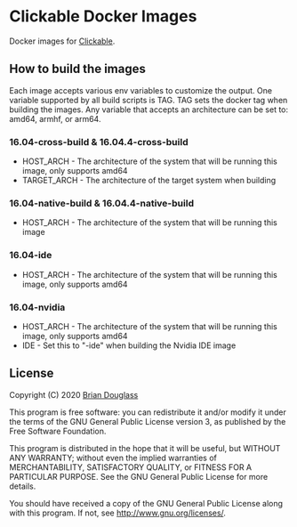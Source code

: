 # Clickable Docker Images

Docker images for [Clickable](https://clickable-ut.dev/en/latest/).

## How to build the images

Each image accepts various env variables to customize the output. One variable
supported by all build scripts is TAG. TAG sets the docker tag when building the
images. Any variable that accepts an architecture can be set to: amd64, armhf, or
arm64.

### 16.04-cross-build & 16.04.4-cross-build

- HOST_ARCH - The architecture of the system that will be running this image, only supports amd64
- TARGET_ARCH - The architecture of the target system when building

### 16.04-native-build & 16.04.4-native-build

- HOST_ARCH - The architecture of the system that will be running this image

### 16.04-ide

- HOST_ARCH - The architecture of the system that will be running this image, only supports amd64

### 16.04-nvidia

- HOST_ARCH - The architecture of the system that will be running this image, only supports amd64
- IDE - Set this to "-ide" when building the Nvidia IDE image

## License

Copyright (C) 2020 [Brian Douglass](http://bhdouglass.com/)

This program is free software: you can redistribute it and/or modify it under the terms of the GNU General Public License version 3, as published
by the Free Software Foundation.

This program is distributed in the hope that it will be useful, but WITHOUT ANY WARRANTY; without even the implied warranties of MERCHANTABILITY, SATISFACTORY QUALITY, or FITNESS FOR A PARTICULAR PURPOSE.  See the GNU General Public License for more details.

You should have received a copy of the GNU General Public License along with this program.  If not, see <http://www.gnu.org/licenses/>.

